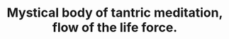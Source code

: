 ---
copyright: Creative Commons Attribution (CC BY 4.0)
entry-by: Joana Chicau
entry-date: 2019-09-2
entry-type: image
filename: mystical-body.md
image: wc/Mystical-body.jpg
layout: image
source: ''
source-url: https://wellcomecollection.org/works/qfufjhkx
summary: Text surrounding the image is a mixture of Sanskrit and Old Gujarati and
  describes the mystical body of tantric meditation and the flow of the life force,
  prana, throughout the body. The image of the body is very similar to the Tashrih-i
  Mansur style of anatomy drawing.
tags: [Boerhaave, COGWEB, Chinese, LSTM, Leiden, PGM, RNN, Ruysch, actors, aesthesis,
  agency, algorithm, analysis, anatomical, anatomy, androgynous, architecture, archive,
  artificialia, axis, black-box, body, botanical, brain, categories, categorization,
  channel, character recognition, chinese, classification, clustering, cnn, codes,
  cognition, collecting, collection, collections, colonialism, commodification, concept,
  conceptual-clustering, convolutional neural network, cost, counting, cut, cuts,
  cutting, datasets, demonstration, diagram, dimensionality, disgust, dissection,
  distance, domestication, elegance, epistemology, error, euclidean, evaluation, eye,
  figures, finger, forecasting, forensics, frame, freakish, geometry, gesture, gestures,
  gradient descent, graph, graphs, grouping, hacking, hand, hand writing, hands, hands-on,
  handwriting, hardware, history, human, human body, imagination, imperfect, inscription,
  instruments, joint, kmeans, knowledge, labeling, landmark, learning, location, machine
    learning, machines, materiality, meaning, measurement, memory, mnist, model, models,
  monsters, muscles, mystical, mythological, naturalia, nerves, nervous system, network,
  networks, neural networks, neural-anatomy, neuron, nonlinearity, observation, offline,
  online, ontologies, ontology, ontology-building, optimization, orientation, orthogonality,
  parallel, pca, perception, perceptron, perfection, performance, planes, poetic,
  position, prediction, preparation, preparations, projection, proportion, proportions,
  psychology, python, races, representation, representations, rhetoric, rnn, segments,
  selection, sensory experience, sensory perception, similarity, skeleton, skin, skull,
  skulls, space, sparseness, spectacle, spectators, speech, standard, statistic-ontology,
  statistical, statistical-ontology, svm, symbols, tacit, taxonomy, theatre, time-series,
  timeseries, tools, topological, training, treatise, trial, truth, type, typography,
  unsupervised, vision, visualization, wellcome, word2vec, writing, zodiac]
title: Mystical body of tantric meditation, flow of the life force.
weights: ['0', '0', '0', '0', '0', '0', '0', '0', '0', '0', '0', '0', '0', '0', '0.951',
  '0', '0', '0', '0', '0', '0', '0.978', '0', '0', '0', '0.873', '0', '0', '0', '0',
  '0', '0', '0', '0', '0', '0', '0', '0', '0', '0', '0', '0', '0', '0', '0', '0',
  '0', '0', '0', '0', '0', '0', '0', '0', '0', '0', '0', '0', '0', '0', '0', '0',
  '0', '0', '0', '0', '0', '0', '0', '0', '0', '0', '0', '0', '0', '0', '0', '0',
  '0', '0', '0', '0', '0', '0', '0', '0', '0', '0', '0', '0', '0', '0', '0', '0',
  '0', '0', '0', '0', '0', '0', '0', '0', '0', '0', '0', '0', '0.95', '0', '0', '0',
  '0', '0', '0', '0', '0', '0', '0', '0', '0', '0', '0', '0', '0', '0', '0', '0',
  '0', '0', '0', '0', '0', '0', '0', '0', '0', '0', '0', '0', '0', '0', '0', '0',
  '0', '0', '0', '0', '0', '0', '0', '0', '0', '0', '0', '0', '0', '0', '0', '0',
  '0', '0', '0', '0', '0', '0', '0', '0', '0', '0', '0', '0', '0', '0', '0', '0',
  '0', '0', '0', '0', '0', '0', '0', '0', '0', '0', '0', '0', '0', '0']
---